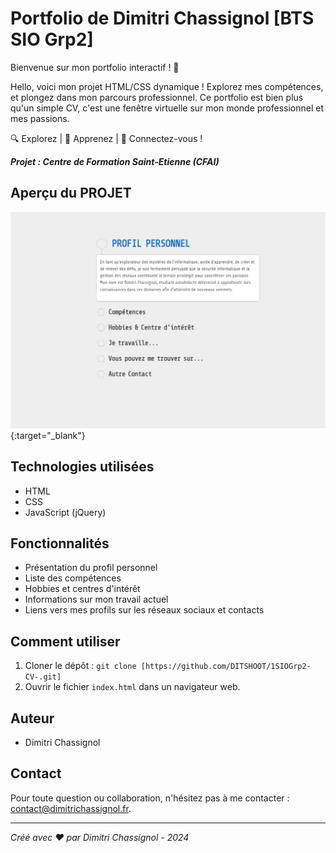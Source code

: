 # Portfolio de Dimitri Chassignol [BTS SIO Grp2]


Bienvenue sur mon portfolio interactif ! 🚀

Hello, voici mon projet HTML/CSS dynamique ! Explorez mes compétences, et plongez dans mon parcours professionnel. Ce portfolio est bien plus qu'un simple CV, c'est une fenêtre virtuelle sur mon monde professionnel et mes passions.

🔍 Explorez | 🧠 Apprenez | 🤝 Connectez-vous !


***Projet : Centre de Formation Saint-Etienne (CFAI)***


## Aperçu du PROJET


[![Projet : Centre de Formation Saint-Etienne (CFAI)](./preview.png)](https://www.votre-site.com){:target="_blank"}

## Technologies utilisées

- HTML
- CSS
- JavaScript (jQuery)

## Fonctionnalités

- Présentation du profil personnel
- Liste des compétences
- Hobbies et centres d'intérêt
- Informations sur mon travail actuel
- Liens vers mes profils sur les réseaux sociaux et contacts

## Comment utiliser

1. Cloner le dépôt : `git clone [https://github.com/DITSHOOT/1SIOGrp2-CV-.git]`
2. Ouvrir le fichier `index.html` dans un navigateur web.

## Auteur

- Dimitri Chassignol

## Contact

Pour toute question ou collaboration, n'hésitez pas à me contacter : contact@dimitrichassignol.fr.

---
*Créé avec ❤️ par Dimitri Chassignol - 2024*


